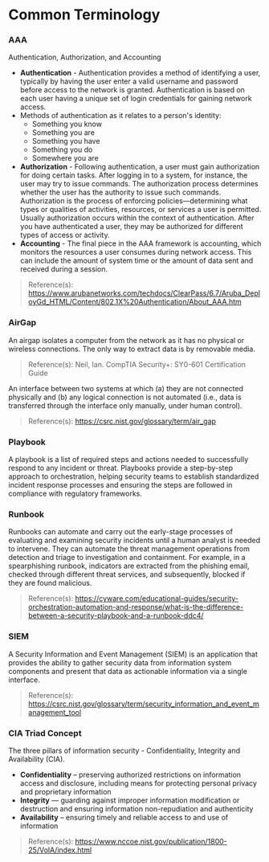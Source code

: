 # Common Terminology

### AAA
Authentication, Authorization, and Accounting
- **Authentication** - Authentication provides a method of identifying a user, typically by having the user enter a valid username and password before access to the network is granted. Authentication is based on each user having a unique set of login credentials for gaining network access.
- Methods of authentication as it relates to a person's identity:
  - Something you know
  - Something you are
  - Something you have
  - Something you do
  - Somewhere you are  
- **Authorization** - Following authentication, a user must gain authorization for doing certain tasks. After logging in to a system, for instance, the user may try to issue commands. The authorization process determines whether the user has the authority to issue such commands. Authorization is the process of enforcing policies—determining what types or qualities of activities, resources, or services a user is permitted. Usually authorization occurs within the context of authentication. After you have authenticated a user, they may be authorized for different types of access or activity.
- **Accounting** - The final piece in the AAA framework is accounting, which monitors the resources a user consumes during network access. This can include the amount of system time or the amount of data sent and received during a session. 
> Reference(s): https://www.arubanetworks.com/techdocs/ClearPass/6.7/Aruba_DeployGd_HTML/Content/802.1X%20Authentication/About_AAA.htm

### AirGap
An airgap isolates a computer from the network as it has no physical or wireless connections. The only way to extract data is by removable media.
> Reference(s): Neil, Ian. CompTIA Security+: SY0-601 Certification Guide

An interface between two systems at which (a) they are not connected physically and (b) any logical connection is not automated (i.e., data is transferred through the interface only manually, under human control).
> Reference(s): https://csrc.nist.gov/glossary/term/air_gap  

### Playbook
A playbook is a list of required steps and actions needed to successfully respond to any incident or threat. Playbooks provide a step-by-step approach to orchestration, helping security teams to establish standardized incident response processes and ensuring the steps are followed in compliance with regulatory frameworks. 

### Runbook
Runbooks can automate and carry out the early-stage processes of evaluating and examining security incidents until a human analyst is needed to intervene. They can automate the threat management operations from detection and triage to investigation and containment. For example, in a spearphishing runbook, indicators are extracted from the phishing email, checked through different threat services, and subsequently, blocked if they are found malicious.  
> Reference(s): https://cyware.com/educational-guides/security-orchestration-automation-and-response/what-is-the-difference-between-a-security-playbook-and-a-runbook-ddc4/

### SIEM
A Security Information and Event Management (SIEM) is an application that provides the ability to gather security data from information system components and present that data as actionable information via a single interface.
> Reference(s): https://csrc.nist.gov/glossary/term/security_information_and_event_management_tool  

### CIA Triad Concept
The three pillars of information security - Confidentiality, Integrity and Availability (CIA). 
- **Confidentiality** – preserving authorized restrictions on information access and disclosure, including means for protecting personal privacy and proprietary information  
- **Integrity** — guarding against improper information modification or destruction and ensuring information non-repudiation and authenticity  
- **Availability** – ensuring timely and reliable access to and use of information  
> Reference(s): https://www.nccoe.nist.gov/publication/1800-25/VolA/index.html  







